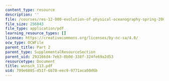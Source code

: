 ```yaml
---
content_type: resource
description: ''
file: /courses/res-12-000-evolution-of-physical-oceanography-spring-2007/709e6805d51f6b78eec99771aca60d6b_wunsch_113.pdf
file_size: 256043
file_type: application/pdf
learning_resource_types: []
license: https://creativecommons.org/licenses/by-nc-sa/4.0/
ocw_type: OCWFile
parent_title: Part 2
parent_type: SupplementalResourceSection
parent_uid: 293166d4-7eb3-8b0d-338f-324fe69a2d53
resourcetype: Document
title: wunsch_113.pdf
uid: 709e6805-d51f-6b78-eec9-9771aca60d6b
---
```


